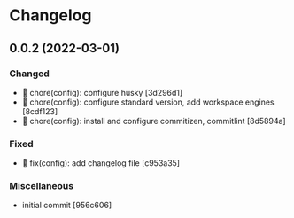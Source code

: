 # Changelog

<a name="0.0.2"></a>
## 0.0.2 (2022-03-01)

### Changed

- 🚚 chore(config): configure husky [3d296d1]
- 🚚 chore(config): configure standard version, add workspace engines [8cdf123]
- 🚚 chore(config): install and configure commitizen, commitlint [8d5894a]

### Fixed

- 🐛 fix(config): add changelog file [c953a35]

### Miscellaneous

-  initial commit [956c606]


